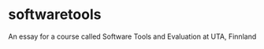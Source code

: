 softwaretools
=============

An essay for a course called Software Tools and Evaluation at UTA, Finnland
